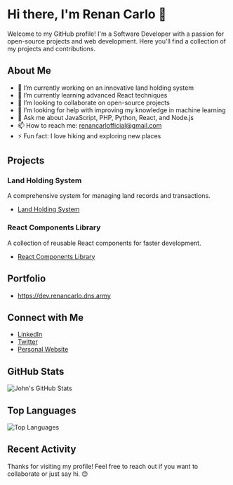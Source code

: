 # Hi there, I'm Renan Carlo 👋

Welcome to my GitHub profile! I'm a Software Developer with a passion for open-source projects and web development. Here you'll find a collection of my projects and contributions.

## About Me

- 🔭 I’m currently working on an innovative land holding system
- 🌱 I’m currently learning advanced React techniques
- 👯 I’m looking to collaborate on open-source projects
- 🤔 I’m looking for help with improving my knowledge in machine learning
- 💬 Ask me about JavaScript, PHP, Python, React, and Node.js
- 📫 How to reach me: renancarlofficial@gmail.com
- ⚡ Fun fact: I love hiking and exploring new places

## Projects

### Land Holding System
A comprehensive system for managing land records and transactions.
- [Land Holding System](https://github.com/yourusername/land-holding-system)

### React Components Library
A collection of reusable React components for faster development.
- [React Components Library](https://github.com/yourusername/react-components-library)

## Portfolio
- https://dev.renancarlo.dns.army

## Connect with Me

- [LinkedIn](https://www.linkedin.com/in/johndoe)
- [Twitter](https://twitter.com/johndoe)
- [Personal Website](https://johndoe.com)

## GitHub Stats

![John's GitHub Stats](https://github-readme-stats.vercel.app/api?username=yourusername&show_icons=true)

## Top Languages

![Top Languages](https://github-readme-stats.vercel.app/api/top-langs/?username=yourusername&layout=compact)

## Recent Activity

<!--START_SECTION:activity-->
<!--END_SECTION:activity-->

Thanks for visiting my profile! Feel free to reach out if you want to collaborate or just say hi. 😊
